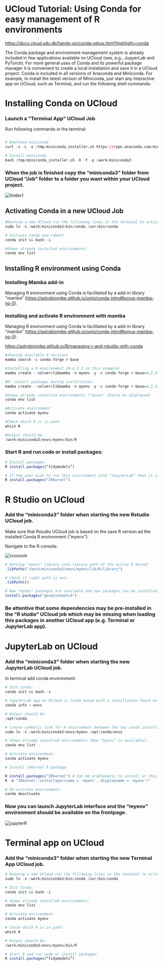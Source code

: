 # UCloud Tutorial: Using Conda for easy management of R environments

https://docs.cloud.sdu.dk/hands-on/conda-setup.html?highlight=conda

The Conda package and environment management system is already included in few applications available on UCloud (see, e.g., JupyerLab and PyTorch). For more general uses of Conda and its powerful package manager it is convenient to create a local installation and save it in a UCloud project.
Conda is included in all versions of Anaconda and Miniconda. For example, to install the latest version of Miniconda, just start any interactive app on UCloud, such as Terminal, and run the following shell commands:

# Installing Conda on UCloud

### Launch a "Terminal App" UCloud Job

Run following commands in the terminal: 


```R

# Download miniconda 
curl -s -L -o /tmp/miniconda_installer.sh https://repo.anaconda.com/miniconda/Miniconda3-latest-Linux-x86_64.sh

# Install miniconda
bash /tmp/miniconda_installer.sh -b -f -p /work/miniconda3
```

### When the job is finished copy the “miniconda3” folder from UCloud “Job” folder to a folder you want within your UCloud project.

![](folder1.PNG "folder1")

## Activating Conda in a new UCloud Job


```R
#Running a new UCloud run the following lines in the terminal to activate Conda:
sudo ln -s /work/miniconda3/bin/conda /usr/bin/conda

# Initiate Conda and reboot 
conda init && bash -i
```


```R
#Shows already installed environments:
conda env list
```

## Installing R environment using Conda

### Installing Mamba add-in
Managing R environment using Conda is facilitated by a add-in library “mamba” (https://astrobiomike.github.io/unix/conda-intro#bonus-mamba-no-5).

### Installing and activate R environment with mamba

Managing R environment using Conda is facilitated by a add-in library “mamba” (https://astrobiomike.github.io/unix/conda-intro#bonus-mamba-no-5).

https://astrobiomike.github.io/R/managing-r-and-rstudio-with-conda

```R
#Showing available R versions
mamba search -c conda-forge r-base

#Installing a R environment (R-4.2.3 in this example) 
mamba create --solver=libmamba -n myenv -y -c conda-forge r-base=4.2.3

#Or install packages during installation.
mamba create --solver=libmamba -n myenv -y -c conda-forge r-base=4.2.3 r-tidyverse

#Shows already installed environments ("myenv" should be displayed)
conda env list

#Activate environment
conda activate myenv

#Check which R is in path
which R

#Output should be: 
/work/miniconda3/envs/myenv/bin/R
```

### Start R and run code or install packages:


```R
# Install packages:
R install.packages(“tidymodels”)

# If the user wish to run this environment with “JupyterLab” then it is advised to install “iRkernel” at this point:
R install.packages("IRkernel")
```

# R Studio on UCloud

### Add the “miniconda3” folder when starting the new Rstudio UCloud job. 

Make sure that Rstudio UCloud job is based on the save R version ad the installed Conda R environment (“myenv”).

Navigate to the R console: 

![](rconsole.PNG "rconsole")



```R
# Setting "myenv" library into library path of the active R kernel 
.libPaths("/work/miniconda3/envs/myenv/lib/R/library")

# Check if right path is set: 
.libPaths()

# Now "myenv" packages are available and new packages can be installed:
install.packages("googlesheets4")
```

### Be attentive that some dependencies may be pre-installed in the “R studio” UCloud job which may be missing when loading this packages in another UCloud app (e.g. Terminal or JupyterLab app).

# JupyterLab on UCloud

### Add the “miniconda3” folder when starting the new JupyterLab UCloud job.

In terminal add conda environment:


```R
# Init conda:
conda init && bash -i

# JupyterLab app on UCloud is Conda based with a installation found on the following path: 
conda info –-envs

# Output should be: 
/opt/conda

# Create symbolic link for R environment between the two conda installations: 
sudo ln -s /work/miniconda3/envs/myenv /opt/conda/envs

# Shows already installed environments (Now “myenv” is available):
conda env list

# Activate environment:
conda activate myenv
```


```R
# Install iRkernel R package:

R install.packages("IRkernel") # Can be problematic to install at this point
R -e "IRkernel::installspec(name = 'myenv', displayname = 'myenv')"
```


```R
# De-activate environment:
conda deactivate
```

### Now you can launch JupyterLab interface and the “myenv” environment should be available on the frontpage.

![](jupyterR.PNG "jupyterR")

# Terminal app on UCloud

### Add the “miniconda3” folder when starting the new Terminal App UCloud job.


```R
# Running a new UCloud run the following lines in the terminal to activate Conda:
sudo ln -s /work/miniconda3/bin/conda /usr/bin/conda

# Init Conda:
conda init && bash -i

# Shows already installed environments:
conda env list

# Activate environment:
conda activate myenv

# Check which R is in path:
which R

# Output should be: 
/work/miniconda3/envs/myenv/bin/R

```


```R
# Start R and run code or install packages:
R install.packages(“tidymodels”)

```

